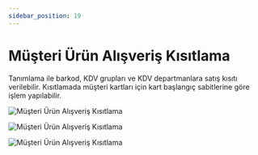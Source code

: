 ```yaml
---
sidebar_position: 19
---
```


# Müşteri Ürün Alışveriş Kısıtlama

Tanımlama ile barkod, KDV grupları ve KDV departmanlara satış kısıtı verilebilir. Kısıtlamada müşteri kartları için kart başlangıç sabitlerine göre işlem yapılabilir.


![Müşteri Ürün Alışveriş Kısıtlama](/img/moduller/musteri-urun-alisveris-kisitlama-1.png)

![Müşteri Ürün Alışveriş Kısıtlama](/img/moduller/musteri-urun-alisveris-kisitlama-2.png)

![Müşteri Ürün Alışveriş Kısıtlama](/img/moduller/musteri-urun-alisveris-kisitlama-3.png)